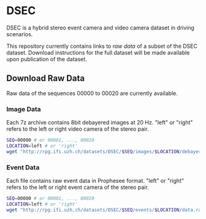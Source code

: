 # DSEC

DSEC is a hybrid stereo event camera and video camera dataset in driving scenarios.

This repository currently contains links to *raw data* of a subset of the DSEC dataset.
Download instructions for the full dataset will be made available upon publication of the dataset.

## Download Raw Data

Raw data of the sequences 00000 to 00020 are currently available.

### Image Data

Each 7z archive contains 8bit debayered images at 20 Hz. "left" or "right" refers to the left or right video camera of the stereo pair.

```bash
SEQ=00000 # or 00001, ..., 00020
LOCATION=left # or 'right'
wget "http://rpg.ifi.uzh.ch/datasets/DSEC/$SEQ/images/$LOCATION/debayer8bit.7z"
```

### Event Data

Each file contains raw event data in Prophesee format. "left" or "right" refers to the left or right event camera of the stereo pair.

```bash
SEQ=00000 # or 00001, ..., 00020
LOCATION=left # or 'right'
wget "http://rpg.ifi.uzh.ch/datasets/DSEC/$SEQ/events/$LOCATION/data.raw"
```
